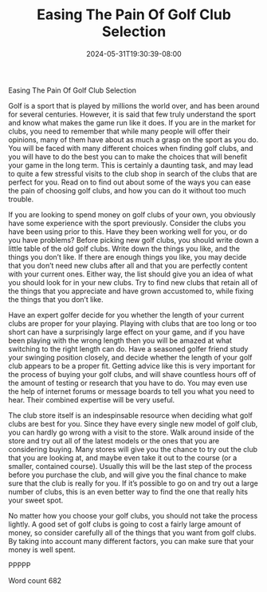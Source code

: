 ﻿---
title: "Easing The Pain Of Golf Club Selection"
date: 2024-05-31T19:30:39-08:00
description: "Choosing the Right Golf Clubs TXT Tips for Web Success"
featured_image: "/images/Choosing the Right Golf Clubs TXT.jpg"
tags: ["Choosing the Right Golf Clubs TXT"]
---

Easing The Pain Of Golf Club Selection

Golf is a sport that is played by millions the world over, and has been around for several centuries. However, it is said that few truly understand the sport and know what makes the game run like it does. If you are in the market for clubs, you need to remember that while many people will offer their opinions, many of them have about as much a grasp on the sport as you do. You will be faced with many different choices when finding golf clubs, and you will have to do the best you can to make the choices that will benefit your game in the long term. This is certainly a daunting task, and may lead to quite a few stressful visits to the club shop in search of the clubs that are perfect for you. Read on to find out about some of the ways you can ease the pain of choosing golf clubs, and how you can do it without too much trouble.

If you are looking to spend money on golf clubs of your own, you obviously have some experience with the sport previously. Consider the clubs you have been using prior to this. Have they been working well for you, or do you have problems? Before picking new golf clubs, you should write down a little table of the old golf clubs. Write down the things you like, and the things you don’t like. If there are enough things you like, you may decide that you don’t need new clubs after all and that you are perfectly content with your current ones. Either way, the list should give you an idea of what you should look for in your new clubs. Try to find new clubs that retain all of the things that you appreciate and have grown accustomed to, while fixing the things that you don’t like.

Have an expert golfer decide for you whether the length of your current clubs are proper for your playing. Playing with clubs that are too long or too short can have a surprisingly large effect on your game, and if you have been playing with the wrong length then you will be amazed at what switching to the right length can do. Have a seasoned golfer friend study your swinging position closely, and decide whether the length of your golf club appears to be a proper fit. Getting advice like this is very important for the process of buying your golf clubs, and will shave countless hours off of the amount of testing or research that you have to do. You may even use the help of internet forums or message boards to tell you what you need to hear. Their combined expertise will be very useful.

The club store itself is an indespinsable resource when deciding what golf clubs are best for you. Since they have every single new model of golf club, you can hardly go wrong with a visit to the store. Walk around inside of the store and try out all of the latest models or the ones that you are considering buying. Many stores will give you the chance to try out the club that you are looking at, and maybe even take it out to the course (or a smaller, contained course). Usually this will be the last step of the process before you purchase the club, and will give you the final chance to make sure that the club is really for you. If it’s possible to go on and try out a large number of clubs, this is an even better way to find the one that really hits your sweet spot.

No matter how you choose your golf clubs, you should not take the process lightly. A good set of golf clubs is going to cost a fairly large amount of money, so consider carefully all of the things that you want from golf clubs. By taking into account many different factors, you can make sure that your money is well spent.

PPPPP

Word count 682

